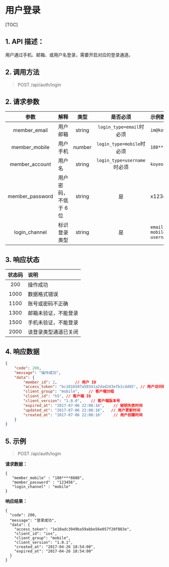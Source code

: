 # 用户登录

[TOC]

## 1. API 描述：

用户通过手机、邮箱、或用户名登录，需要开启对应的登录通道。

## 2. 调用方法

> POST /api/auth/login

## 2. 请求参数

参数 | 解释 | 类型 | 是否必须 | 示例数据
:---:|:---|:---:|:---:|:---
member_email | 用户邮箱 | string | `login_type=email`时必须 | `im@koyeo.io`
member_mobile | 用户手机 | number | `login_type=mobile`时必须 | `188****8888`
member_account | 用户名 | string | `login_type=username`时必须 | `koyeo`
member_password | 用户密码，不低于 6 位 | string | 是 | x123456
login_channel | 标识登录类型 | string | 是 | `email` <br> `mobile` <br> `username`

## 3. 响应状态

状态码 | 说明
:---:|:---
200 | 操作成功
1000 | 数据格式错误
1100 | 账号或密码不正确
1300 | 邮箱未验证，不能登录
1500 | 手机未验证，不能登录
2000 | 该登录类型通道已关闭

## 4. 响应数据

```json
{
    "code": 200,
    "message": "操作成功",
    "data": {
        "member_id": 2,        // 用户 ID
        "access_token": "bc1016507a50341a2dad243efb1cdd85", // 用户访问秘钥
        "client_group": "mobile",    // 客户端分组
        "client_id": "h5", // 客户端 ID
        "client_version": "1.0.0",    // 客户端版本号
        "expired_at": "2017-07-06 22:08:16",    // 秘钥失效时间
        "updated_at": "2017-07-06 22:08:16",   // 用户更新时间
        "created_at": "2017-07-06 22:08:16"     // 用户创建时间
    }
}
```

## 5. 示例

> POST /api/auth/login

**请求数据：**

```josn
{
   "member_mobile" : "188****8888",
   "member_password" : "123456",
   "login_channel" : "mobile"
}
```

**响应结果：**

```josn
{
  "code": 200,
  "message": "登录成功",
  "data": {
    "access_token": "1e10adc3949ba59abbe56e057f20f883e",
    "client_id": "ios",
    "client_group": "mobile",
    "client_version": "1.0.1",
    "created_at": "2017-04-26 18:54:00",
    "expired_at": "2017-04-26 18:54:00"
  }
}
```